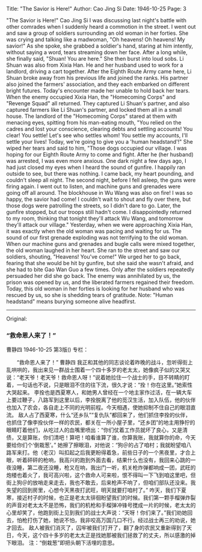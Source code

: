 Title: "The Savior is Here!"
Author: Cao Jing Si
Date: 1946-10-25
Page: 3

"The Savior is Here!"
    Cao Jing Si
    I was discussing last night's battle with other comrades when I suddenly heard a commotion in the street. I went out and saw a group of soldiers surrounding an old woman in her forties. She was crying and talking like a madwoman, "Oh heavens! Oh heavens! My savior!" As she spoke, she grabbed a soldier's hand, staring at him intently, without saying a word, tears streaming down her face. After a long while, she finally said, "Shuan! You are here." She then burst into loud sobs.
    Li Shuan was also from Xixia Han. He and her husband used to work for a landlord, driving a cart together. After the Eighth Route Army came here, Li Shuan broke away from his previous life and joined the ranks. His partner also joined the farmers' association, and they each embarked on different bright futures. Today's encounter made her unable to hold back her tears.
    When the enemy occupied Xixia Han, the "Homecoming Corps" and "Revenge Squad" all returned. They captured Li Shuan's partner, and also captured farmers like Li Shuan's partner, and locked them all in a small house. The landlord of the "Homecoming Corps" stared at them with menacing eyes, spitting from his man-eating mouth, "You relied on the cadres and lost your conscience, clearing debts and settling accounts! You clear! You settle! Let's see who settles whom! You settle my accounts, I'll settle your lives! Today, we're going to give you a 'human headstand'!"
    She wiped her tears and said to him, "Those dogs occupied our village. I was hoping for our Eighth Route Army to come and fight. After he (her husband) was arrested, I was even more anxious. One dark night a few days ago, I had just closed my eyes when I heard the sound of gunfire. I happily ran outside to see, but there was nothing. I came back, my heart pounding, and couldn't sleep all night. The second night, before I fell asleep, the guns were firing again. I went out to listen, and machine guns and grenades were going off all around. The blockhouse in Wu Wang was also on fire! I was so happy, the savior had come! I couldn't wait to shout and fly over there, but those dogs were patrolling the streets, so I didn't dare to go. Later, the gunfire stopped, but our troops still hadn't come. I disappointedly returned to my room, thinking that tonight they'll attack Wu Wang, and tomorrow they'll attack our village."
    Yesterday, when we were approaching Xixia Han, it was exactly when the old woman was pacing and waiting for us. The sound of our first grenade exploding was not terrifying to the old woman. When our machine guns and grenades and bugle calls were mixed together, the old woman laughed in her heart. She ran to the street and saw our soldiers, shouting, "Heavens! You've come!" We urged her to go back, fearing that she would be hit by gunfire, but she said she wasn't afraid, and she had to bite Gao Wan Guo a few times. Only after the soldiers repeatedly persuaded her did she go back.
    The enemy was annihilated by us, the prison was opened by us, and the liberated farmers regained their freedom. Today, this old woman in her forties is looking for her husband who was rescued by us, so she is shedding tears of gratitude.
    Note: "Human headstand" means burying someone alive headfirst.



<hr /> 

Original: 


### “救命恩人来了！”
曹静四
1946-10-25
第3版()
专栏：

　　“救命恩人来了！”
    曹静四
    我正和其他的同志谈论着昨晚的战斗，忽听得街上乱哄哄的，我出来见一群战士围着一个四十多岁的老太太，她像疯子似的又哭又说：“老天爷！老天爷！救命恩人呀！”说着她拉住一个战士的手，目不转睛的盯着，一句话也不说，只是眼泪不住的往下流，很久才说：“拴！你在这里。”她索性大哭起来。
    李拴也是西夏寒人，和她男人曾经在一个地主家作过活，在一辆大车上要过鞭子，八路军到这里以后，李拴脱离了他的觅汉生活，加入队伍，他的伙伴也加入了农会，各自走上不同的光明前程。今天相遇，使她抑制不住自己的眼泪直流。
    敌人占了西夏寒，什么“还乡队”“复仇队”都回来了，他们抓住李拴的伙伴，也抓住了像李拴伙伴一样的农民，都关在一所小屋子里，“还乡团”的地主用狰狞的眼睛盯着他们，从吃过人的血嘴里喷出：“你们仗着工作员就坏了良心，又是清债，又是算账，你们清吧！算吧！咱看谁算了谁，你算我账，我就算你的命，今天要给你们个‘倒栽葱’。”
    她擦了擦眼泪，对他说：“狗＠的占了咱村；我就盼望咱八路军来打。他（老汉）叫扣起之后我更盼得着急，前些日子的一个黑夜里，才合上眼，听着砰砰的枪响，我高兴的跑到外面去看，结果什么也没有，我回来心跳的一夜没睡，第二夜还没睡，枪又在响，我出门一听，机关枪炸弹都响成一团，武旺的炮楼也着火了，我可高兴啦，这个救命人可来啦，恨不得叫一下飞到咱这里吧，但街上狗＠的放哨走来走去，我也不敢去，后来枪声不响了，但咱们部队还没来。我失望的回到房里，心想今天黑夜打武旺，明天就要打咱村了。”
    咋天，我们下夏寒，接近村子的时候，也正是老太太徘徊盼望我们的时候。我们第一颗手榴弹炸裂的声音对老太太不是恐怖，我们的机枪和手榴弹冲锋号搅成一片的时候，老太太的心里却笑了，他跑到街上见到我们的战士大声说：“天呀！你们来了。”我们劝她回去，怕枪打伤了她，她说不怕，我非咬高万国几口不行。经过战士再三的劝说，她才回去。
    敌人被我们消灭了，囚牢被我们打开了，翻了身的农民又重新得到了天日，今天，这个四十多岁的老太太正是找她那被我们拯救了的丈夫，所以感激的掉下眼泪。
    注：“倒栽葱”即把头朝下活埋的意思。
